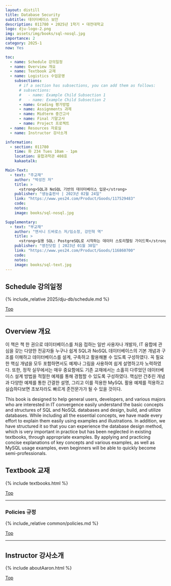 ```yaml
---
layout: distill
title: Database Security
subtitle: 데이터베이스 보안
description: 011780 • 2025년 1학기 • 대전대학교
logo: dju-logo-2.png
img: assets/img/books/sql-nosql.jpg
importance: 2
category: 2025-1
now: Yes

toc:
  - name: Schedule 강의일정
  - name: Overview 개요
  - name: Textbook 교재
  - name: Logistics 수업운영
    subsections:
      # if a section has subsections, you can add them as follows:
      # subsections:
      #   - name: Example Child Subsection 1
      #   - name: Example Child Subsection 2
      - name: Grading 평가방법
      - name: Assignments 과제
      - name: Midterm 중간고사
      - name: Final 기말고사
      - name: Project 프로젝트
  - name: Resources 자료실
  - name: Instructor 강사소개

information:
  - section: 011780
    time: 화 234 Tues 10am - 1pm
    location: 융합과학관 408호
    kakaotalk:

Main-Text:
  - text: "주교재"
    author: "박성진 저"
    title: >
      <strong>SQL과 NoSQL 기반의 데이터베이스 입문</strong>
    publisher: "생능출판사 | 2023년 02월 24일"
    link: "https://www.yes24.com/Product/Goods/117529483"
    code:
    notes:
    image: books/sql-nosql.jpg

Supplementary:
  - text: "부교재"
    author: "앤서니 드바로스 저/임소정, 강민혁 역"
    title: >
      <strong>실용 SQL: PostgreSQL로 시작하는 데이터 스토리텔링 가이드북</strong>
    publisher: "영진닷컴 | 2023년 01월 30일"
    link: "https://www.yes24.com/Product/Goods/116860700"
    code:
    notes:
    image: books/sql-text.jpg
---
```


## Schedule 강의일정

{% include_relative 2025/dju-db/schedule.md %}

<a class="btncv" href="#">Top</a>

---

## Overview 개요

이 책은 책 한 권으로 데이터베이스를 처음 접하는 일반 사용자나 개발자, IT 융합에 관심을 갖는 다양한 전공자들 누구나 쉽게 SQL과 NoSQL 데이터베이스의 기본 개념과 구조를 이해하고 데이터베이스를 설계, 구축하고 활용해볼 수 있도록 구성하였다. 꼭 필요한 핵심 개념을 모두 포함하면서도 예제나 그림을 사용하여 쉽게 설명하고자 노력하였다. 또한, 정작 실무에서는 매우 중요함에도 기존 교재에서는 소홀히 다루었던 데이터베이스 설계 방법을 적절한 예제를 통해 경험할 수 있도록 구성하였다. 핵심만 간추린 개념과 다양한 예제를 통한 간결한 설명, 그리고 이를 적용한 MySQL 활용 예제를 적용하고 실습하다보면 초보자라도 빠르게 준전문가가 될 수 있을 것이다.

This book is designed to help general users, developers, and various majors who are interested in IT convergence easily understand the basic concepts and structures of SQL and NoSQL databases and design, build, and utilize databases. While including all the essential concepts, we have made every effort to explain them easily using examples and illustrations. In addition, we have structured it so that you can experience the database design method, which is very important in practice but has been neglected in existing textbooks, through appropriate examples. By applying and practicing concise explanations of key concepts and various examples, as well as MySQL usage examples, even beginners will be able to quickly become semi-professionals.

## Textbook 교재

{% include textbooks.html %}

<a class="btncv" href="#">Top</a>

---

### Policies 규정

{% include_relative common/policies.md %}

<a class="btncv" href="#">Top</a>

---

## Instructor 강사소개

{% include aboutAaron.html %}

<a class="btncv" href="#">Top</a>
